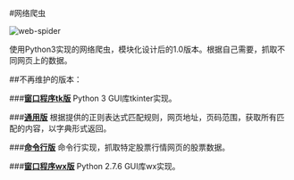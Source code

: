 #网络爬虫

![web-spider](http://img3.douban.com/view/photo/photo/public/p2276327233.jpg)

使用Python3实现的网络爬虫，模块化设计后的1.0版本。根据自己需要，抓取不同网页上的数据。


##不再维护的版本：

###[**窗口程序tk版**](https://github.com/cforth/web-spider/blob/master/old/tkinter_spider.py)
Python 3 GUI库tkinter实现。

###[**通用版**](https://github.com/cforth/web-spider/blob/master/old/spider.py)
根据提供的正则表达式匹配规则，网页地址，页码范围，获取所有匹配的内容，以字典形式返回。

###[**命令行版**](https://github.com/cforth/web-spider/blob/master/old/text_spider.py)
命令行实现，抓取特定股票行情网页的股票数据。

###[**窗口程序wx版**](https://github.com/cforth/web-spider/blob/master/old/wx_spider.py)
Python 2.7.6 GUI库wx实现。
